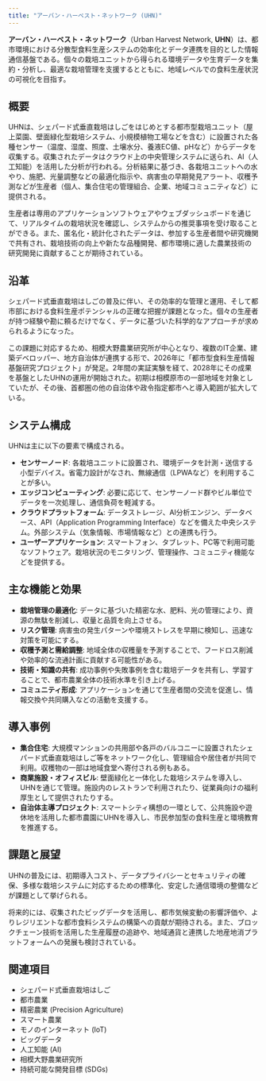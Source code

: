 ```yaml
---
title: "アーバン・ハーベスト・ネットワーク (UHN)"
---
```


**アーバン・ハーベスト・ネットワーク**（Urban Harvest Network, **UHN**）は、都市環境における分散型食料生産システムの効率化とデータ連携を目的とした情報通信基盤である。個々の栽培ユニットから得られる環境データや生育データを集約・分析し、最適な栽培管理を支援するとともに、地域レベルでの食料生産状況の可視化を目指す。

## 概要

UHNは、シェパード式垂直栽培はしごをはじめとする都市型栽培ユニット（屋上菜園、壁面緑化型栽培システム、小規模植物工場などを含む）に設置された各種センサー（温度、湿度、照度、土壌水分、養液EC値、pHなど）からデータを収集する。収集されたデータはクラウド上の中央管理システムに送られ、AI（人工知能）を活用した分析が行われる。分析結果に基づき、各栽培ユニットへの水やり、施肥、光量調整などの最適化指示や、病害虫の早期発見アラート、収穫予測などが生産者（個人、集合住宅の管理組合、企業、地域コミュニティなど）に提供される。

生産者は専用のアプリケーションソフトウェアやウェブダッシュボードを通じて、リアルタイムの栽培状況を確認し、システムからの推奨事項を受け取ることができる。また、匿名化・統計化されたデータは、参加する生産者間や研究機関で共有され、栽培技術の向上や新たな品種開発、都市環境に適した農業技術の研究開発に貢献することが期待されている。

## 沿革

シェパード式垂直栽培はしごの普及に伴い、その効率的な管理と運用、そして都市部における食料生産ポテンシャルの正確な把握が課題となった。個々の生産者が持つ経験や勘に頼るだけでなく、データに基づいた科学的なアプローチが求められるようになった。

この課題に対応するため、相模大野農業研究所が中心となり、複数のIT企業、建築デベロッパー、地方自治体が連携する形で、2026年に「都市型食料生産情報基盤研究プロジェクト」が発足。2年間の実証実験を経て、2028年にその成果を基盤としたUHNの運用が開始された。初期は相模原市の一部地域を対象としていたが、その後、首都圏の他の自治体や政令指定都市へと導入範囲が拡大している。

## システム構成

UHNは主に以下の要素で構成される。

*   **センサーノード**: 各栽培ユニットに設置され、環境データを計測・送信する小型デバイス。省電力設計がなされ、無線通信（LPWAなど）を利用することが多い。
*   **エッジコンピューティング**: 必要に応じて、センサーノード群やビル単位でデータを一次処理し、通信負荷を軽減する。
*   **クラウドプラットフォーム**: データストレージ、AI分析エンジン、データベース、API（Application Programming Interface）などを備えた中央システム。外部システム（気象情報、市場情報など）との連携も行う。
*   **ユーザーアプリケーション**: スマートフォン、タブレット、PC等で利用可能なソフトウェア。栽培状況のモニタリング、管理操作、コミュニティ機能などを提供する。

## 主な機能と効果

*   **栽培管理の最適化**: データに基づいた精密な水、肥料、光の管理により、資源の無駄を削減し、収量と品質を向上させる。
*   **リスク管理**: 病害虫の発生パターンや環境ストレスを早期に検知し、迅速な対策を可能にする。
*   **収穫予測と需給調整**: 地域全体の収穫量を予測することで、フードロス削減や効率的な流通計画に貢献する可能性がある。
*   **技術・知識の共有**: 成功事例や失敗事例を含む栽培データを共有し、学習することで、都市農業全体の技術水準を引き上げる。
*   **コミュニティ形成**: アプリケーションを通じて生産者間の交流を促進し、情報交換や共同購入などの活動を支援する。

## 導入事例

*   **集合住宅**: 大規模マンションの共用部や各戸のバルコニーに設置されたシェパード式垂直栽培はしご等をネットワーク化し、管理組合や居住者が共同で利用。収穫物の一部は地域食堂へ寄付される例もある。
*   **商業施設・オフィスビル**: 壁面緑化と一体化した栽培システムを導入し、UHNを通じて管理。施設内のレストランで利用されたり、従業員向けの福利厚生として提供されたりする。
*   **自治体主導プロジェクト**: スマートシティ構想の一環として、公共施設や遊休地を活用した都市農園にUHNを導入し、市民参加型の食料生産と環境教育を推進する。

## 課題と展望

UHNの普及には、初期導入コスト、データプライバシーとセキュリティの確保、多様な栽培システムに対応するための標準化、安定した通信環境の整備などが課題として挙げられる。

将来的には、収集されたビッグデータを活用し、都市気候変動の影響評価や、よりレジリエントな都市食料システムの構築への貢献が期待される。また、ブロックチェーン技術を活用した生産履歴の追跡や、地域通貨と連携した地産地消プラットフォームへの発展も検討されている。

## 関連項目

*   シェパード式垂直栽培はしご
*   都市農業
*   精密農業 (Precision Agriculture)
*   スマート農業
*   モノのインターネット (IoT)
*   ビッグデータ
*   人工知能 (AI)
*   相模大野農業研究所
*   持続可能な開発目標 (SDGs)